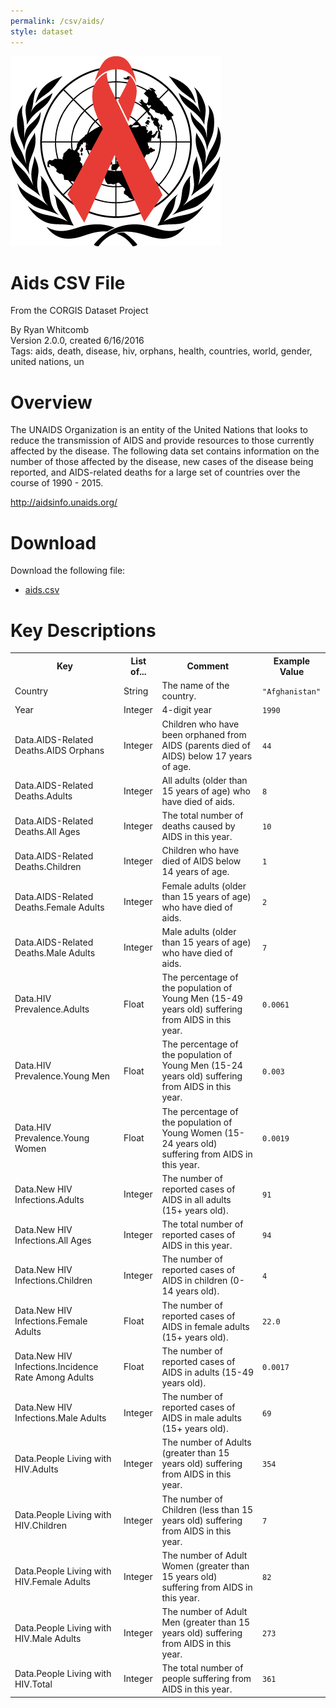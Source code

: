 ```yaml
---
permalink: /csv/aids/
style: dataset
---
```


<img class="img-thumbnail float-right"
     src="/images/datasets/aids-icon.png"
     alt="aids icon"
     role="presentation">

# Aids CSV File

<p class='lead'>From the CORGIS Dataset Project</p>

<span class='text-muted'>By Ryan Whitcomb</span><br>
<span class='text-muted'>Version 2.0.0, created 6/16/2016</span><br>
<span class='text-muted'>Tags: aids, death, disease, hiv, orphans, health, countries, world, gender, united nations, un</span>

# Overview

The UNAIDS Organization is an entity of the United Nations that looks to reduce the transmission of AIDS and provide resources to those currently affected by the disease.  The following data set contains information on the number of those affected by the disease, new cases of the disease being reported, and AIDS-related deaths for a large set of countries over the course of 1990 - 2015.



<http://aidsinfo.unaids.org/>




# Download

Download the following file:

* <a href='../../datasets/csv/aids/aids.csv' download>aids.csv <span class="fas fa-download"></span></a>

# Key Descriptions
    
<table class='table table-condensed table-striped table-bordered table-hover'>
<tr>
    <th class=''>Key</th>
    <th class=''>List of...</th>
    <th class=''>Comment</th>
    <th class=''>Example Value</th>
</tr>

<tr>
    <td>Country</td>
    <td>String</td> 
    <td>The name of the country.</td>
    <td><code>"Afghanistan"</code></td>
</tr>

<tr>
    <td>Year</td>
    <td>Integer</td> 
    <td>4-digit year</td>
    <td><code>1990</code></td>
</tr>

<tr>
    <td>Data.AIDS-Related Deaths.AIDS Orphans</td>
    <td>Integer</td> 
    <td>Children who have been orphaned from AIDS (parents died of AIDS) below 17 years of age.</td>
    <td><code>44</code></td>
</tr>

<tr>
    <td>Data.AIDS-Related Deaths.Adults</td>
    <td>Integer</td> 
    <td>All adults (older than 15 years of age) who have died of aids.</td>
    <td><code>8</code></td>
</tr>

<tr>
    <td>Data.AIDS-Related Deaths.All Ages</td>
    <td>Integer</td> 
    <td>The total number of deaths caused by AIDS in this year.</td>
    <td><code>10</code></td>
</tr>

<tr>
    <td>Data.AIDS-Related Deaths.Children</td>
    <td>Integer</td> 
    <td>Children who have died of AIDS below 14 years of age.</td>
    <td><code>1</code></td>
</tr>

<tr>
    <td>Data.AIDS-Related Deaths.Female Adults</td>
    <td>Integer</td> 
    <td>Female adults (older than 15 years of age) who have died of aids.</td>
    <td><code>2</code></td>
</tr>

<tr>
    <td>Data.AIDS-Related Deaths.Male Adults</td>
    <td>Integer</td> 
    <td>Male adults (older than 15 years of age) who have died of aids.</td>
    <td><code>7</code></td>
</tr>

<tr>
    <td>Data.HIV Prevalence.Adults</td>
    <td>Float</td> 
    <td>The percentage of the population of Young Men (15-49 years old) suffering from AIDS in this year.</td>
    <td><code>0.0061</code></td>
</tr>

<tr>
    <td>Data.HIV Prevalence.Young Men</td>
    <td>Float</td> 
    <td>The percentage of the population of Young Men (15-24 years old) suffering from AIDS in this year.</td>
    <td><code>0.003</code></td>
</tr>

<tr>
    <td>Data.HIV Prevalence.Young Women</td>
    <td>Float</td> 
    <td>The percentage of the population of Young Women (15-24 years old) suffering from AIDS in this year.</td>
    <td><code>0.0019</code></td>
</tr>

<tr>
    <td>Data.New HIV Infections.Adults</td>
    <td>Integer</td> 
    <td>The number of reported cases of AIDS in all adults (15+ years old).</td>
    <td><code>91</code></td>
</tr>

<tr>
    <td>Data.New HIV Infections.All Ages</td>
    <td>Integer</td> 
    <td>The total number of reported cases of AIDS in this year.</td>
    <td><code>94</code></td>
</tr>

<tr>
    <td>Data.New HIV Infections.Children</td>
    <td>Integer</td> 
    <td>The number of reported cases of AIDS in children (0-14 years old).</td>
    <td><code>4</code></td>
</tr>

<tr>
    <td>Data.New HIV Infections.Female Adults</td>
    <td>Float</td> 
    <td>The number of reported cases of AIDS in female adults (15+ years old).</td>
    <td><code>22.0</code></td>
</tr>

<tr>
    <td>Data.New HIV Infections.Incidence Rate Among Adults</td>
    <td>Float</td> 
    <td>The number of reported cases of AIDS in adults (15-49 years old).</td>
    <td><code>0.0017</code></td>
</tr>

<tr>
    <td>Data.New HIV Infections.Male Adults</td>
    <td>Integer</td> 
    <td>The number of reported cases of AIDS in male adults (15+ years old).</td>
    <td><code>69</code></td>
</tr>

<tr>
    <td>Data.People Living with HIV.Adults</td>
    <td>Integer</td> 
    <td>The number of Adults (greater than 15 years old) suffering from AIDS in this year.</td>
    <td><code>354</code></td>
</tr>

<tr>
    <td>Data.People Living with HIV.Children</td>
    <td>Integer</td> 
    <td>The number of Children (less than 15 years old) suffering from AIDS in this year.</td>
    <td><code>7</code></td>
</tr>

<tr>
    <td>Data.People Living with HIV.Female Adults</td>
    <td>Integer</td> 
    <td>The number of Adult Women (greater than 15 years old) suffering from AIDS in this year.</td>
    <td><code>82</code></td>
</tr>

<tr>
    <td>Data.People Living with HIV.Male Adults</td>
    <td>Integer</td> 
    <td>The number of Adult Men (greater than 15 years old) suffering from AIDS in this year.</td>
    <td><code>273</code></td>
</tr>

<tr>
    <td>Data.People Living with HIV.Total</td>
    <td>Integer</td> 
    <td>The total number of people suffering from AIDS in this year.</td>
    <td><code>361</code></td>
</tr>

</table>